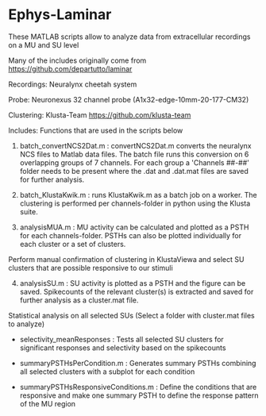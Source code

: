 # Ephys-Laminar

 These MATLAB scripts allow to analyze data from extracellular recordings on a MU and SU level

  Many of the includes originally come from https://github.com/departutto/laminar
  

  Recordings:   Neuralynx cheetah system
 
  Probe:        Neuronexus 32 channel probe (A1x32-edge-10mm-20-177-CM32)
 
  Clustering:   Klusta-Team https://github.com/klusta-team
 
  Includes:     Functions that are used in the scripts below
 

1) batch_convertNCS2Dat.m : convertNCS2Dat.m converts the neuralynx NCS files to Matlab data files. The batch file runs this conversion on 6 overlapping groups of 7 channels. For each group a 'Channels ##-##' folder needs to be present where the .dat and .dat.mat files are saved for further analysis.

2) batch_KlustaKwik.m : runs KlustaKwik.m as a batch job on a worker. The clustering is performed per channels-folder in python using the Klusta suite.
   
3) analysisMUA.m : MU activity can be calculated and plotted as a PSTH for each channels-folder. PSTHs can also be plotted individually for each cluster or a set of clusters.

 Perform manual confirmation of clustering in KlustaViewa and select SU clusters that are possible responsive to our stimuli

4) analysisSU.m : SU activity is plotted as a PSTH and the figure can be saved. Spikecounts of the relevant cluster(s) is extracted and saved for further analysis as a cluster.mat file.
   
 Statistical analysis on all selected SUs (Select a folder with cluster.mat files to analyze)

- selectivity_meanResponses : Tests all selected SU clusters for significant responses and selectivity based on the spikecounts
  
- summaryPSTHsPerCondition.m : Generates summary PSTHs combining all selected clusters with a subplot for each condition

- summaryPSTHsResponsiveConditions.m : Define the conditions that are responsive and make one summary PSTH to define the response pattern of the MU region
